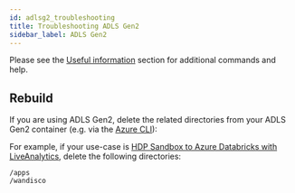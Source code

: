 ```yaml
---
id: adlsg2_troubleshooting
title: Troubleshooting ADLS Gen2
sidebar_label: ADLS Gen2
---
```


Please see the [Useful information](./useful_info.md) section for additional commands and help.

[//]: <## Common issues and resolutions>

[//]: <There are no reported issues at present.>

## Rebuild

If you are using ADLS Gen2, delete the related directories from your ADLS Gen2 container (e.g. via the [Azure CLI](https://docs.microsoft.com/en-us/azure/storage/blobs/data-lake-storage-directory-file-acl-cli#delete-a-directory)):

For example, if your use-case is [HDP Sandbox to Azure Databricks with LiveAnalytics](../installation/hdp_sandbox_lhv_client-adlsg2_lan.md), delete the following directories:

`/apps`  
`/wandisco`
